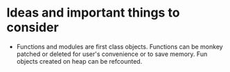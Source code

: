 # Ideas and important things to consider

* Functions and modules are first class objects. Functions can be monkey patched
    or deleted for user's convenience or to save memory. Fun objects created on
    heap can be refcounted.

